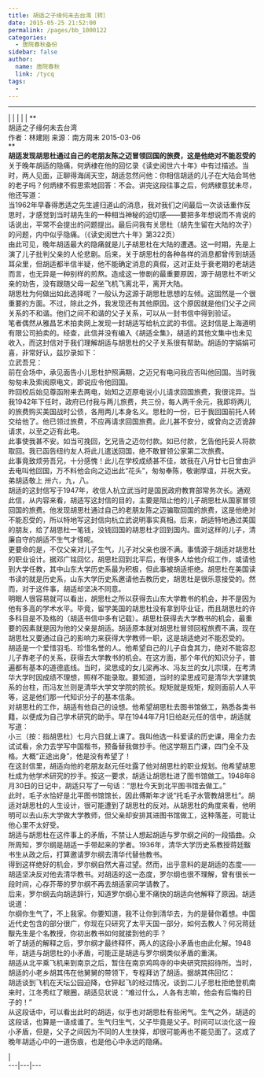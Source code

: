 ```yaml
---
title: 胡适之子缘何未去台湾［转］
date: 2015-05-25 21:52:00
permalink: /pages/bb_1000122
categories: 
  - 唐院春秋备份
sidebar: false
author: 
  name: 唐院春秋
  link: /tycq
tags: 
  - 
---
```


* * *

  
|  |  |  |  |  **  
胡适之子缘何未去台湾  
作者：林建刚 来源：南方周末 2015-03-06  
**  
**胡适发现胡思杜通过自己的老朋友陈之迈冒领回国的旅费，这是他绝对不能忍受的**  
关于晚年胡适的隐痛，何炳棣在他的回忆录《读史阅世六十年》中有过描述。当时，两人见面，正聊得海阔天空，胡适忽然问他：你相信胡适的儿子在大陆会骂他的老子吗？何炳棣不假思索地回答：不会。讲完这段往事之后，何炳棣意犹未尽，他还写道：  
当1962年早春得悉适之先生遽归道山的消息，我对我们之间最后一次谈话重作反思时，才感觉到当时胡先生的一种相当神秘的迫切感——要把多年想说而不肯说的话说出，平常不会提出的问题提出。最后问我有关思杜（胡先生留在大陆的次子）的问题，内中似乎隐痛。（《读史阅世六十年》第322页）  
由此可见，晚年胡适最大的隐痛就是儿子胡思杜在大陆的遭遇。这一时期，先是上演了儿子批判父亲的人伦悲剧。后来，关于胡思杜的各种各样的消息都曾传到胡适耳朵里，但胡适都半信半疑，他不能确定消息的真假，这对正处于衰老期的老胡适而言，也无异是一种别样的煎熬。造成这一惨剧的最重要原因，源于胡思杜不听父亲的劝告，没有跟随父母一起坐飞机飞离北平，离开大陆。  
胡思杜为何做出如此选择呢？一般认为这源于胡思杜思想的左倾。这固然是一个很重要的方面。不过，除此之外，我发现还有其他原因。这个原因就是他们父子之间关系的不和谐。他们之间不和谐的父子关系，可以从一封书信中得到验证。  
笔者偶然从雅昌艺术拍卖网上发现一封胡适写给杭立武的书信。这封信是上海道明有限公司拍卖的。经查，此信并没有编入《胡适全集》，胡适的其他文集中也未见收入，而这封信对于我们理解胡适与胡思杜的父子关系很有帮助。胡适的字娟娟可喜，非常好认，兹抄录如下：  
立武吾兄：  
前在会场中，承见面告小儿思杜护照满期，之迈兄有电问我应否叫他回国。当时我匆匆未及索阅原电文，即说应令他回国。  
昨回校后始见尊函附来去两电，始知之迈原电说小儿请求回国旅费，我很诧异。当我1942年下任时，政府已付我与两儿旅费，共三份，每人两千余元，我即将两儿的旅费购买美国战时公债，各用两儿本身名义。思杜的一份，已于我回国前托人转交给他了。他已领过旅费，不应再请求回国旅费。此儿甚不安分，或曾向之迈诡辞请求，以至之迈有此电。  
此事使我甚不安。如当可挽回，乞兄告之迈勿付款。如已付款，乞告他托妥人将款取回。我已函告纽约友人将此儿遣送回国，绝不敢冒领公家第二次旅费。  
此事竟致烦劳吾兄，十分感愧！此儿在学校成绩甚不佳，故我在八月廿七日曾由沪去电叫他回国，万不料他会向之迈出此“花头”，匆匆奉陈，敬谢厚谊，并祝大安。  
弟胡适敬上 卅六，九，八。  
胡适的这封信写于1947年，收信人杭立武当时是国民政府教育部常务次长。通观此信，从内容来看，胡适写这封信的目的，主要是阻止他的儿子胡思杜从国家冒领回国的旅费。他发现胡思杜通过自己的老朋友陈之迈骗取回国的旅费，这是他绝对不能忍受的，所以特地写这封信向杭立武说明事实真相。后来，胡适特地通过美国的朋友，给了胡思杜一笔钱，没钱回国的胡思杜才回到国内。面对这样的儿子，清廉自守的胡适不生气才怪呢。  
更要命的是，不仅父亲对儿子生气，儿子对父亲也很不满。事情源于胡适对胡思杜的职业设计。据邓广铭回忆，胡思杜回到北平后，有很多人给他介绍工作，或请他到大学任教，其中山东大学历史系最为积极，但此事被胡适拒绝。胡思杜在美国读书读的就是历史系，山东大学历史系邀请他去教历史，胡思杜是很乐意接受的。然而，对于这件事，胡适却坚决不同意。  
明眼人很容易就可以看出，胡思杜之所以获得去山东大学教书的机会，并不是因为他有多高的学术水平。毕竟，留学美国的胡思杜没有拿到毕业证，而且胡思杜的许多科目是不及格的（胡适书信中多有记载）。胡思杜获得去大学教书的机会，最重要的因素就是因为他的父亲是胡适。胡适原本就对胡思杜冒领回程旅费不满，现在胡思杜又要通过自己的影响力来获得大学教师一职，这是胡适绝对不能忍受的。  
胡适是一个爱惜羽毛、珍惜名誉的人。他希望自己的儿子自食其力，绝对不能容忍儿子靠老子的关系，获得去大学教书的机会。在这方面，那个年代的知识分子，普遍都有基本的道德底线。当时，梁思成的女儿梁再冰、冯友兰的女儿宗璞，在考清华大学时因成绩不理想，照样不能录取。要知道，当时的梁思成可是清华大学建筑系的台柱，而冯友兰则是清华大学文学院的院长。规矩就是规矩，规则面前人人平等，这是他们那一代知识分子的基本信条。  
对胡思杜的工作，胡适有他自己的设想。他希望胡思杜去图书馆做工，熟悉各类书籍，以便成为自己学术研究的助手。早在1944年7月1日给赵元任的信中，胡适就写道：  
小三（按：指胡思杜）七月六日就上课了。我叫他选一科爱读的历史课，用全力去试试看，余力去学写中国楷书，预备替我做抄手。他这学期五门课，四门全不及格。大概“正途出身”，他是没有希望了！  
在这封信里，胡适向他的老朋友赵元任吐露了他对胡思杜的职业规划。他希望胡思杜成为他学术研究的抄手。按这一要求，胡适让胡思杜进了图书馆做工。1948年8月30日的日记中，胡适只写了一句话：“思杜今天到北平图书馆去做工。”  
此时，毛子水恰好是北平图书馆馆长，因此傅斯年才说“托毛子水管教胡思杜”。胡适对胡思杜的人生设计，很可能遭到了胡思杜的反对。从胡思杜的角度来看，他明明可以去山东大学做大学教师，但父亲却安排其进图书馆做工，这种落差，可能让他心里不太好受。  
胡适与胡思杜在这件事上的矛盾，不禁让人想起胡适与罗尔纲之间的一段插曲。众所周知，罗尔纲是胡适一手带起来的学者。1936年，清华大学历史系教授蒋廷黻书生从政之后，打算邀请罗尔纲去清华代替他教书。  
得到这样绝好的机会，罗尔纲自然大喜过望。然而，出乎意料的是胡适的态度——胡适坚决反对他去清华教书。对胡适的这一态度，罗尔纲也很不理解，曾有很长一段时间，心存芥蒂的罗尔纲不再去胡适家问学请教了。  
后来，罗尔纲去向胡适辞行，知道罗尔纲心里不痛快的胡适向他解释了原因。胡适说道：  
尔纲你生气了，不上我家。你要知道，我不让你到清华去，为的是替你着想。中国近代史包含的部分很广，你现在只研究了太平天国一部分，如何去教人？何况蒋廷黻先生是个名教授，你初出教书如何就接到他的手？  
听了胡适的解释之后，罗尔纲才最终释怀，两人的这段小矛盾也由此化解。1948年，胡适与胡思杜的小矛盾，可能正是胡适与罗尔纲类似矛盾的重演。  
胡适从北平乘飞机来到南京之后，暂住在南京鸡鸣寺的中央研究院招待所。当时，胡适的小老乡胡其伟在他舅舅的带领下，专程拜访了胡适。据胡其伟回忆：  
胡适谈到飞机在天坛公园迫降，仓猝起飞的经过情况，谈到二儿子思杜拒绝登机南来时，江冬秀红了眼圈，胡适见状说：“难过什么，人各有志嘛，他会有后悔的日子的！”  
从这段话中，可以看出此时的胡适，似乎也对胡思杜有些闲气。生气之外，胡适的这段话，也算是一语成谶了。生气归生气，父子毕竟是父子。时间可以淡化这一段小矛盾，但是，父子之间因为不同的人生抉择，却很可能再也不能见面了。这成了晚年胡适心中的一道伤痕，也是他心中永远的隐痛。  
  
  
|  
---|---|---